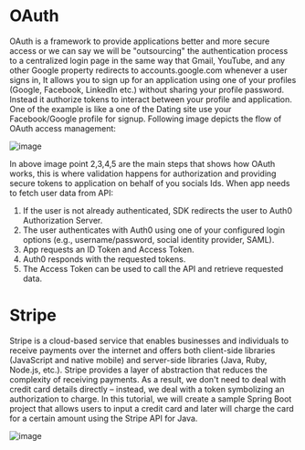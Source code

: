 # OAuth

OAuth is a framework to provide applications better and more secure access or we can say we will be "outsourcing" the authentication process to a centralized login page in the same way that Gmail, YouTube, and any other Google property redirects to accounts.google.com whenever a user signs in, It allows you to sign up for an application using one of your profiles (Google, Facebook, LinkedIn etc.) without sharing your profile password. Instead it authorize tokens to interact between your profile and application. One of the example is like a one of the Dating site use your Facebook/Google profile for signup.
Following image depicts the flow of OAuth access management:

 ![image](https://user-images.githubusercontent.com/39763460/207592472-62eca6d4-88f2-4649-8171-5a5cfe78ff72.png)

In above image point 2,3,4,5 are the main steps that shows how OAuth works, this is where validation happens for authorization and providing secure tokens to application on behalf of you socials Ids.
When app needs to fetch user data from API:
1.	If the user is not already authenticated, SDK redirects the user to Auth0 Authorization Server.
2.	The user authenticates with Auth0 using one of your configured login options (e.g., username/password, social identity provider, SAML).
3.	App requests an ID Token and Access Token.
4.	Auth0 responds with the requested tokens.
5.	The Access Token can be used to call the API and retrieve requested data.


# Stripe

Stripe is a cloud-based service that enables businesses and individuals to receive payments over the internet and offers both client-side libraries (JavaScript and native mobile) and server-side libraries (Java, Ruby, Node.js, etc.).
Stripe provides a layer of abstraction that reduces the complexity of receiving payments. As a result, we don't need to deal with credit card details directly – instead, we deal with a token symbolizing an authorization to charge.
In this tutorial, we will create a sample Spring Boot project that allows users to input a credit card and later will charge the card for a certain amount using the Stripe API for Java.

![image](https://user-images.githubusercontent.com/39763460/207593744-fa6ab031-888b-4e59-9222-d613a7d37d77.png)


